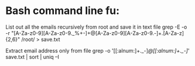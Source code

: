 # Bash command line fu:

List out all the emails recursively from root and save it in text file
grep -E -o -r "[A-Za-z0-9][A-Za-z0-9._%+-]+@[A-Za-z0-9][A-Za-z0-9.-]+\.[A-Za-z]{2,6}"  /root/ > save.txt

Extract email address only from file
grep -o '[[:alnum:]+\.\_\-]*@[[:alnum:]+\.\_\-]*' save.txt | sort | uniq –I 

